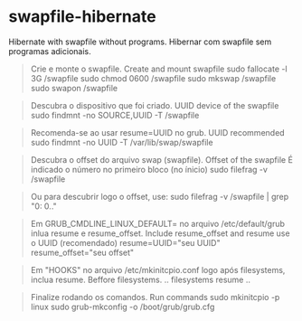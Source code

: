 # swapfile-hibernate
Hibernate with swapfile without programs. Hibernar com swapfile sem programas adicionais.

> Crie e monte o swapfile. Create and mount swapfile
> sudo fallocate -l 3G /swapfile
> sudo chmod 0600 /swapfile
> sudo mkswap /swapfile
> sudo swapon /swapfile

> Descubra o dispositivo que foi criado. UUID device of the swapfile
> sudo findmnt -no SOURCE,UUID -T /swapfile

> Recomenda-se ao usar resume=UUID no grub. UUID recommended
> sudo findmnt -no UUID -T /var/lib/swap/swapfile

> Descubra o offset do arquivo swap (swapfile). Offset of the swapfile
> É indicado o número no primeiro bloco (no ínicio)
> sudo filefrag -v /swapfile

> Ou para descubrir logo o offset, use:
> sudo filefrag -v /swapfile | grep "0:        0.."

> Em GRUB_CMDLINE_LINUX_DEFAULT= no arquivo /etc/default/grub
> inlua resume e resume_offset. Include resume_offset and resume
> use o UUID (recomendado)
> resume=UUID="seu UUID" resume_offset="seu offset"

> Em "HOOKS" no arquivo /etc/mkinitcpio.conf 
> logo após filesystems, inclua resume. Beffore filesystems.
> .. filesystems resume ..

> Finalize rodando os comandos. Run commands
> sudo mkinitcpio -p linux
> sudo grub-mkconfig -o /boot/grub/grub.cfg

